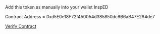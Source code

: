 Add this token as manually into your wallet InspED

Contract Address = 0xd5E0e18F72f450054d385850dc8B6aB47E294de7

[Verify Contract](https://testnet.aiascan.com/token/0xd5E0e18F72f450054d385850dc8B6aB47E294de7)